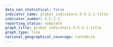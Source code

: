 ```yaml
---
data_non_statistical: false
indicator_name: global_indicators.5-5-2-1-title
indicator_number: 5.5.2.1
reporting_status: complete
graph_title: global_indicators.5-5-2-1.title
graph_type: line
national_geographical_coverage: Cantabria
---
```

